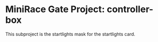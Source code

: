 # MiniRace Gate Project: controller-box

This subproject is the startlights mask for the startlights card.
